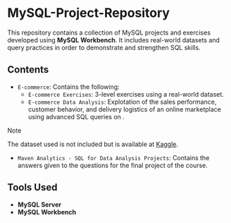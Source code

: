 # MySQL-Project-Repository

This repository contains a collection of MySQL projects and exercises developed using **MySQL Workbench**.
It includes real-world datasets and query practices in order to demonstrate and strengthen SQL skills.

## Contents

* `E-commerce`: Contains the following:
  - `E-commerce Exercises`: 3-level exercises using a real-world dataset. 
  - `E-commerce Data Analysis`: Explotation of the sales performance, customer behavior, and delivery logistics of an online marketplace using advanced SQL queries on .

> [!NOTE]
> The dataset used is not included but is available at [Kaggle](https://www.kaggle.com/datasets/terencicp/e-commerce-dataset-by-olist-as-an-sqlite-database).


* `Maven Analytics - SQL for Data Analysis Projects`: Contains the answers given to the questions for the final project of the course.

## Tools Used

* **MySQL Server**
* **MySQL Workbench**
